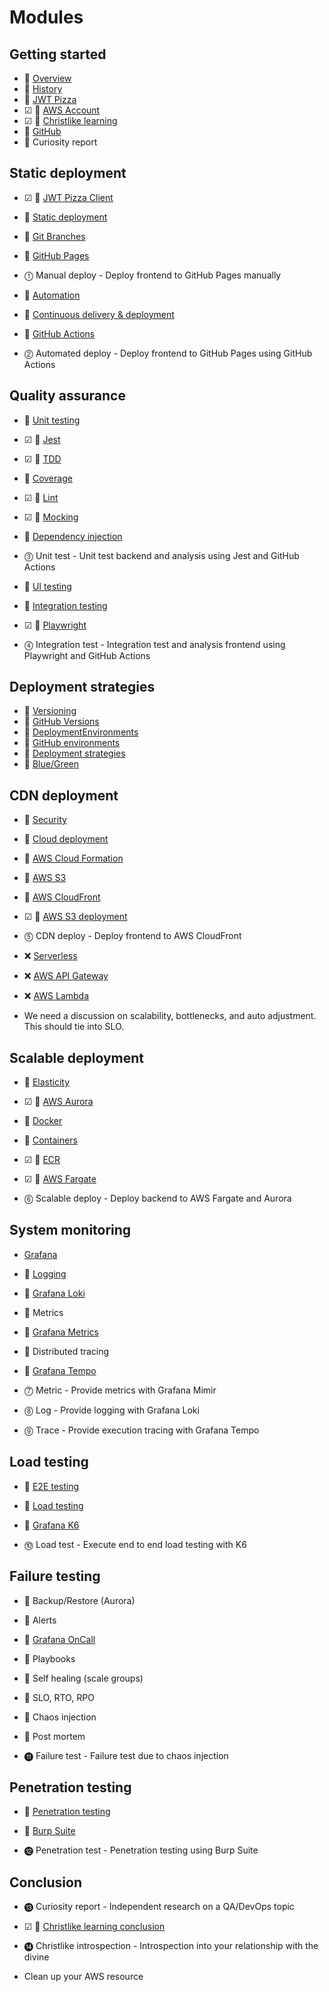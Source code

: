 # Modules

## Getting started

- 🔵 [Overview](overview/overview.md)
- 🔵 [History](history/history.md)
- 🔵 [JWT Pizza](jwtPizza/jwtPizza.md)
- ☑ 🚧 [AWS Account](awsAccount/awsAccount.md)
- ☑ 🔵 [Christlike learning](christlikeLearning/christlikeLearning.md)
- 🔵 [GitHub](gitHub/gitHub.md)
- 🚧 Curiosity report

## Static deployment

- ☑ 🚧 [JWT Pizza Client](jwtPizzaClient/jwtPizzaClient.md)
- 🚧 [Static deployment](staticDeployment/staticDeployment.md)
- 🚧 [Git Branches](gitBranches/gitBranches.md)
- 🚧 [GitHub Pages](gitHubPages/gitHubPages.md)

- ⓵ Manual deploy - Deploy frontend to GitHub Pages manually

- 🚧 [Automation](automation/automation.md)
- 🚧 [Continuous delivery & deployment](continuousDeliveryDeployment/continuousDeliveryDeployment.md)
- 🚧 [GitHub Actions](gitHubActions/gitHubActions.md)

- ⓶ Automated deploy - Deploy frontend to GitHub Pages using GitHub Actions

## Quality assurance

- 🚧 [Unit testing](unitTesting/unitTesting.md)
- ☑ 🚧 [Jest](jest/jest.md)
- ☑ 🔵 [TDD](tdd/tdd.md)
- 🚧 [Coverage](coverage/coverage.md)
- ☑ 🚧 [Lint](lint/lint.md)
- ☑ 🚧 [Mocking](mocking/mocking.md)
- 🚧 [Dependency injection](dependencyInjection/dependencyInjection.md)

- ⓷ Unit test - Unit test backend and analysis using Jest and GitHub Actions

- 🚧 [UI testing](uiTesting/uiTesting.md)
- 🚧 [Integration testing](integrationTesting/integrationTesting.md)
- ☑ 🚧 [Playwright](playwright/playwright.md)

- ⓸ Integration test - Integration test and analysis frontend using Playwright and GitHub Actions

## Deployment strategies

- 🚧 [Versioning](versioning/versioning.md)
- 🚧 [GitHub Versions](gitHubVersions/gitHubVersions.md)
- 🚧 [DeploymentEnvironments](deploymentEnvironments/deploymentEnvironments.md)
- 🚧 [GitHub environments](gitHubEnvironments/gitHubEnvironments.md)
- 🚧 [Deployment strategies](deploymentStrategies/deploymentStrategies.md)
- 🚧 [Blue/Green](blueGreeen/blueGreen.md)

## CDN deployment

- 🚧 [Security](security/security.md)
- 🚧 [Cloud deployment](cloudDeployment/cloudDeployment.md)
- 🚧 [AWS Cloud Formation](awsCloudFormation/awsCloudFormation.md)
- 🚧 [AWS S3](awsS3/awsS3.md)
- 🚧 [AWS CloudFront](awsCouldfront/awsCloudfront.md)
- ☑ 🚧 [AWS S3 deployment](awsS3Deployment/awsS3Deployment.md)

- ⓹ CDN deploy - Deploy frontend to AWS CloudFront

- ❌ [Serverless](serverless/serverless.md)
- ❌ [AWS API Gateway](awsApiGateway/awsApiGateway.md)
- ❌ [AWS Lambda](awsLambda/awsLambda.md)

- We need a discussion on scalability, bottlenecks, and auto adjustment. This should tie into SLO.

## Scalable deployment

- 🚧 [Elasticity](elasticity/elasticity.md)
- ☑ 🚧 [AWS Aurora](awsAurora/awsAurora.md)
- 🚧 [Docker](docker/docker.md)
- 🚧 [Containers](containers/containers.md)
- ☑ 🚧 [ECR](ecr/ecr.md)
- ☑ 🚧 [AWS Fargate](awsFargate/awsFargate.md)

- ⓺ Scalable deploy - Deploy backend to AWS Fargate and Aurora

## System monitoring

- [Grafana](grafana/grafana.md)
- 🚧 [Logging](logging/logging.md)
- 🚧 [Grafana Loki](loki/loki.md)
- 🚧 Metrics
- 🚧 [Grafana Metrics](grafanaMetrics/grafanaMetrics.md)
- 🚧 Distributed tracing
- 🚧 [Grafana Tempo](grafanaTempo/grafanaTempo.md)

- ⓻ Metric - Provide metrics with Grafana Mimir
- ⓼ Log - Provide logging with Grafana Loki
- ⓽ Trace - Provide execution tracing with Grafana Tempo

## Load testing

- 🚧 [E2E testing](e2eTesting/e2eTesting.md)
- 🚧 [Load testing](loadTesting/loadTesting.md)
- 🚧 [Grafana K6](grafanaK6/grafanaK6.md)

- ⓾ Load test - Execute end to end load testing with K6

## Failure testing

- 🚧 Backup/Restore (Aurora)
- 🚧 Alerts
- 🚧 [Grafana OnCall](grafanaOnCall/grafanaOnCall.md)
- 🚧 Playbooks
- 🚧 Self healing (scale groups)
- 🚧 SLO, RTO, RPO
- 🚧 Chaos injection
- 🚧 Post mortem

- ⓫ Failure test - Failure test due to chaos injection

## Penetration testing

- 🚧 [Penetration testing](penetrationTesting/penetrationTesting.md)
- 🚧 [Burp Suite](burpSuite/burpSuite.md)

- ⓬ Penetration test - Penetration testing using Burp Suite

## Conclusion

- ⓭ Curiosity report - Independent research on a QA/DevOps topic

- ☑ 🔵 [Christlike learning conclusion](christlikeLearningConclusion/christlikeLearningConclusion.md)

- ⓮ Christlike introspection - Introspection into your relationship with the divine

- Clean up your AWS resource
